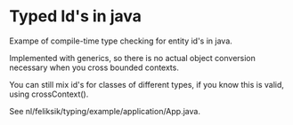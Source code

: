 # Typed Id's in java 

Exampe of compile-time type checking for entity id's in java. 

Implemented with generics, so there is no actual object conversion necessary when you cross bounded contexts. 

You can still mix id's for classes of different types, if you know this is valid, using crossContext(). 

See nl/feliksik/typing/example/application/App.java. 

